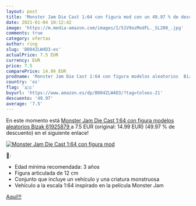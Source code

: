 ```yaml
---
layout: post
title: 'Monster Jam Die Cast 1:64 con figura mod con un 49.97 % de descuento'
date: 2021-01-04 10:12:42
image: 'https://m.media-amazon.com/images/I/51V9ozModFL._SL200_.jpg'
comments: true
category: ofertas
author: ring
slug: 'B084ZLW4D3-es'
actualPrice: 7.5 EUR
currency: EUR
price: 7.5
comparePrice: 14.99 EUR
prodname: 'Monster Jam Die Cast 1:64 con figura modelos aleatorios  Bizak 61925879 '
country: 'es'
flag: '🇪🇸'
buyurl: 'https://www.amazon.es/dp/B084ZLW4D3/?tag=tolees-21'
descuento: '49.97'
average: '7.5'
---
```


En este momento está [Monster Jam Die Cast 1:64 con figura modelos aleatorios  Bizak 61925879 ](https://www.amazon.es/dp/B084ZLW4D3/?tag=tolees-21) a 7.5 EUR (original: 14.99 EUR) (49.97 %  de descuento) en el siguiente enlace!

[![Monster Jam Die Cast 1:64 con figura mod](https://m.media-amazon.com/images/I/51V9ozModFL._SL200_.jpg)](https://www.amazon.es/dp/B084ZLW4D3/?tag=tolees-21)

🔎:

- Edad mínima recomendada: 3 años
- Figura articulada de 12 cm
- Conjunto que incluye un vehículo y una criatura monstruosa
- Vehículo a la escala 1:64 inspirado en la película Monster Jam

[Aquí!!!](https://www.amazon.es/dp/B084ZLW4D3/?tag=tolees-21)
